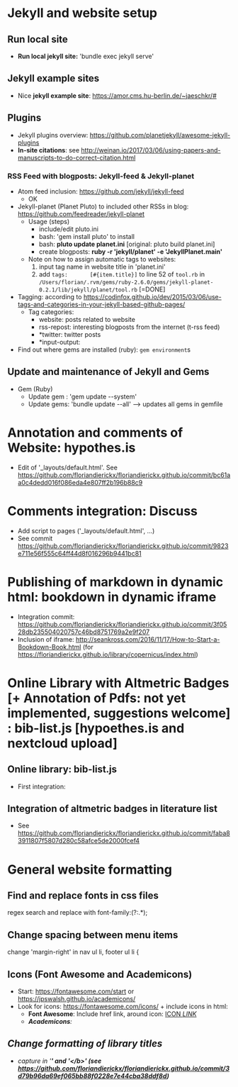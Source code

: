 # Jekyll and website setup
## Run local site
- **Run local jekyll site:** 'bundle exec jekyll serve'
## Jekyll example sites
- Nice **jekyll example site**: https://amor.cms.hu-berlin.de/~jaeschkr/#
## Plugins
- Jekyll plugins overview: https://github.com/planetjekyll/awesome-jekyll-plugins
- **In-site citations**: see http://weinan.io/2017/03/06/using-papers-and-manuscripts-to-do-correct-citation.html
### RSS Feed with blogposts: Jekyll-feed & Jekyll-planet
- Atom feed inclusion: https://github.com/jekyll/jekyll-feed
	- OK
- Jekyll-planet (Planet Pluto) to included other RSSs in blog: https://github.com/feedreader/jekyll-planet
	- Usage (steps)
		- include/edit pluto.ini
		- bash: 'gem install pluto' to install
		- bash: **pluto update planet.ini** [original: pluto build planet.ini]
		- create blogposts: **ruby -r 'jekyll/planet' -e 'JekyllPlanet.main'**
	- Note on how to assign automatic tags to websites:
		1. input tag name in website title in 'planet.ini'
		2. add `tags:       [#{item.title}]` to line 52 of `tool.rb` in `/Users/florian/.rvm/gems/ruby-2.6.0/gems/jekyll-planet-0.2.1/lib/jekyll/planet/tool.rb` [=DONE]
- Tagging: according to https://codinfox.github.io/dev/2015/03/06/use-tags-and-categories-in-your-jekyll-based-github-pages/
	- Tag categories:
		- website: posts related to website
		- rss-repost: interesting blogposts from the internet (t-rss feed)
		- *twitter: twitter posts
		- *input-output:
- Find out where gems are installed (ruby): `gem environment`s
## Update and maintenance of Jekyll and Gems
- Gem (Ruby)
	- Update gem : 'gem update --system'
	- Update gems: 'bundle update --all' --> updates all gems in gemfile
	
# Annotation and comments of Website: hypothes.is
- Edit of '_layouts/default.html'. See https://github.com/floriandierickx/floriandierickx.github.io/commit/bc61aa0c4dedd016f086eda4e807ff2b196b88c9

# Comments integration: Discuss
- Add script to pages ('_layouts/default.html', ...)
- See commit https://github.com/floriandierickx/floriandierickx.github.io/commit/9823e711e56f555c64ff44d8f016296b9441bc81

# Publishing of markdown in dynamic html: bookdown in dynamic iframe
- Integration commit: https://github.com/floriandierickx/floriandierickx.github.io/commit/3f0528db235504020757c46bd8751769a2e9f207
- Inclusion of iframe: http://seankross.com/2016/11/17/How-to-Start-a-Bookdown-Book.html (for https://floriandierickx.github.io/library/copernicus/index.html)

# Online Library with Altmetric Badges [+ Annotation of Pdfs: not yet implemented, suggestions welcome] : bib-list.js [hypoethes.is and nextcloud upload]
## Online library: bib-list.js
- First integration: 
## Integration of altmetric badges in literature list
- See https://github.com/floriandierickx/floriandierickx.github.io/commit/faba83911807f5807d280c58afce5de2000fcef4

# General website formatting
## Find and replace fonts in css files
regex search and replace with font-family:(?:.*);
## Change spacing between menu items
change 'margin-right' in nav ul li, footer ul li {
## Icons (Font Awesome and Academicons)
- Start: https://fontawesome.com/start or https://jpswalsh.github.io/academicons/ 
- Look for icons: https://fontawesome.com/icons/ + include icons in html:
	- **Font Awesome**: Include href link, around icon: <a href="http://....." target="_blank">ICON <i> LINK </a>
	- **Academicons**: 
## Change formatting of library titles
- capture in '<b>' and '<\/b>' (see https://github.com/floriandierickx/floriandierickx.github.io/commit/3d79b96da69ef065bb88f0228e7e44cba38ddf8d)


		
